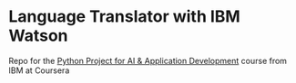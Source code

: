 # Language Translator with IBM Watson
Repo for the [Python Project for AI & Application Development](https://www.coursera.org/learn/python-project-for-ai-application-development) course from IBM at Coursera
